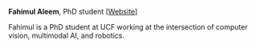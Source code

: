 **Fahimul Aleem**, PhD student [[Website](https://github.com/eternal-f1ame)]

Fahimul is a PhD student at UCF working at the intersection of computer vision, multimodal AI, and robotics. 

